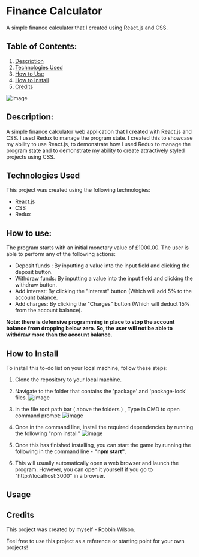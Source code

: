 
# Finance Calculator
A simple finance calculator that I created using React.js and CSS.

## Table of Contents:
1. [Description](#Description)
2. [Technologies Used](#technologies)
3. [How to Use](#how-to)
4. [How to Install](#how-to-install)
5. [Credits](#credits)

![image](https://user-images.githubusercontent.com/123034061/221290534-9b98a467-b454-4892-a974-8fc18635b182.png)

## Description: <a name="Description"/>

A simple finance calculator web application that I created with React.js and CSS.  I used Redux to manage the program state. 
I created this to showcase my ability to use React.js, to demonstrate how I used Redux to manage the program state and to demonstrate my ability to create attractively styled projects using CSS. 


## Technologies Used <a name="technologies"/>
This project was created using the following technologies:
   - React.js
   - CSS
   - Redux


## How to use: <a name="how-to"/>
The program starts with an initial monetary value of £1000.00. The user is able to perform any of the following actions:
- Deposit funds : By inputting a value into the input field and clicking the deposit button.
- Withdraw funds: By inputting a value into the input field and clicking the withdraw button.
- Add interest: By clicking the "Interest" button (Which will add 5% to the account balance.
- Add charges: By clicking the "Charges" button (Which will deduct 15% from the account balance).

**Note: there is defensive programming in place to stop the account balance from dropping below zero. So, the user will not be able to withdraw more than the account balance.**



## How to Install <a name="how-to-install"/>

To install this to-do list on your local machine, follow these steps:

1. Clone the repository to your local machine.
2. Navigate to the folder that contains the 'package' and 'package-lock' files. 
![image](https://user-images.githubusercontent.com/123034061/220334773-2e3f6943-e122-4e47-b2aa-0ef3561a1516.png)

3. In the file root path bar ( above the folders ) , Type in CMD to open command prompt:
![image](https://user-images.githubusercontent.com/123034061/219879611-b9d689f4-0fba-47f6-a150-2818526d0640.png)

4. Once in the command line, install the required dependencies by running the following  "npm install"
![image](https://user-images.githubusercontent.com/123034061/221291005-da522b43-e896-4b96-993f-6f9c5a7d9773.png)

 
5. Once this has finished installing, you can start the game by running the following  in the command line - **"npm start"**.
6. This will usually automatically open a web browser and launch the program. However, you can open it yourself if you go to "http://localhost:3000" in a browser. 
## Usage



## Credits <a name="credits"/>

This project was created by myself - Robbin Wilson. 

Feel free to use this project as a reference or starting point for your own projects!

